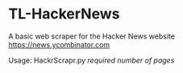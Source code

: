 # TL-HackerNews
A basic web scraper for the Hacker News website https://news.ycombinator.com

Usage:
HackrScrapr.py *required number of pages*
